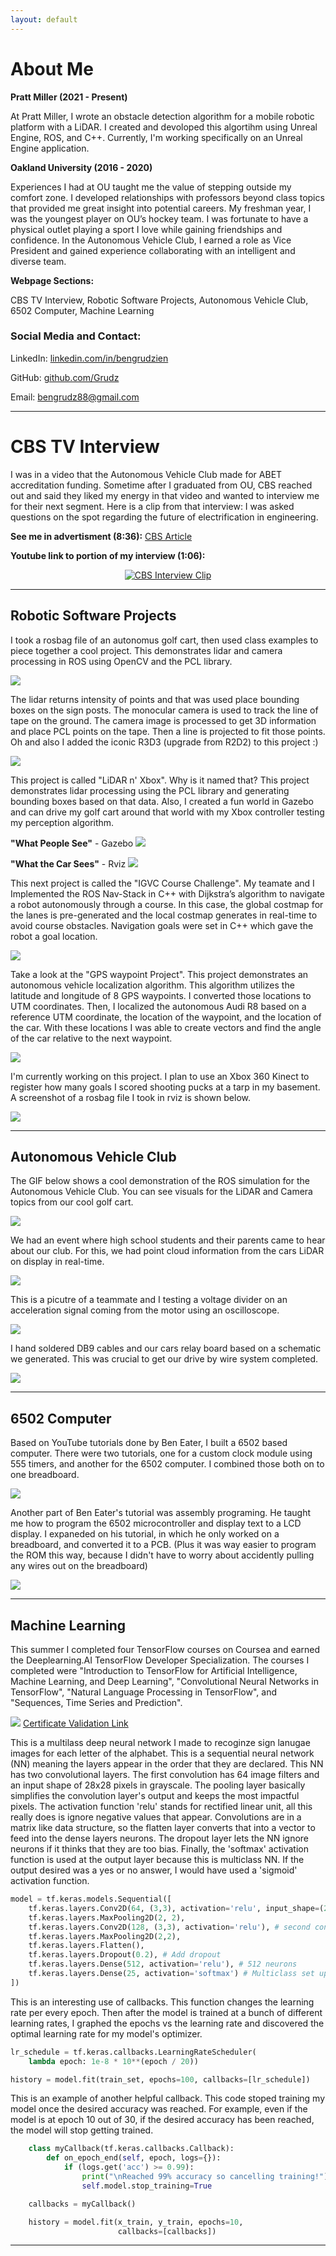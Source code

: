 ```yaml
---
layout: default
---
```


# About Me

**Pratt Miller (2021 - Present)**

At Pratt Miller, I wrote an obstacle detection algorithm for a mobile robotic platform with a LiDAR. I created and devoloped this algortihm using Unreal Engine, ROS, and C++. Currently, I'm working specifically on an Unreal Engine application. 

**Oakland University (2016 - 2020)**

Experiences I had at OU taught me the value of stepping outside my comfort zone. I developed relationships with professors beyond class topics that provided me great insight into potential careers. My freshman year, I was the youngest player on OU’s hockey team. I was fortunate to have a physical outlet playing a sport I love while gaining friendships and confidence. In the Autonomous Vehicle Club, I earned a role as Vice President and gained experience collaborating with an intelligent and diverse team. 

**Webpage Sections:**

CBS TV Interview, Robotic Software Projects, Autonomous Vehicle Club, 6502 Computer, Machine Learning

### Social Media and Contact:
LinkedIn: <a href="https://www.linkedin.com/in/bengrudzien/">linkedin.com/in/bengrudzien</a>

GitHub: <a href="https://github.com/Grudz">github.com/Grudz</a>

Email:
 bengrudz88@gmail.com
 
---

# CBS TV Interview

I was in a video that the Autonomous Vehicle Club made for ABET accreditation funding. Sometime after I graduated from OU, CBS reached out and said they liked my energy in that video and wanted to interview me for their next segment. Here is a clip from that interview: I was asked questions on the spot regarding the future of electrification in engineering.

**See me in advertisment (8:36):** [CBS Article](https://detroit.cbslocal.com/2021/10/31/michigan-matters-education-in-the-spotlight/)


**Youtube link to portion of my interview (1:06):**
<div align="center">
  <a href="https://www.youtube.com/watch?v=lR8xv3oGJfU"><img src="cbs.PNG" alt="CBS Interview Clip"></a>
</div>

---

## Robotic Software Projects

I took a rosbag file of an autonomus golf cart, then used class examples to piece together a cool project. This demonstrates lidar and camera processing in ROS using OpenCV and the PCL library. 

![](golfcart_bag.gif)

The lidar returns intensity of points and that was used place bounding boxes on the sign posts. The monocular camera is used to track the line of tape on the ground. The camera image is processed to get 3D information and place PCL points on the tape. Then a line is projected to fit those points. Oh and also I added the iconic R3D3 (upgrade from R2D2) to this project :)

![](golfcart_push.png)

This project is called "LiDAR n' Xbox". Why is it named that? This project demonstrates lidar processing using the PCL library and generating bounding boxes based on that data. Also, I created a fun world in Gazebo and can drive my golf cart around that world with my Xbox controller testing my perception algorithm.

**"What People See"** - Gazebo
![](gazebo_bbox.png)


**"What the Car Sees"** - Rviz
![](rviz3.png)

This next project is called the "IGVC Course Challenge". My teamate and I Implemented the ROS Nav-Stack in C++ with Dijkstra’s algorithm to navigate a robot autonomously through a course. In this case, the global costmap for the lanes is pre-generated and the local costmap generates in real-time to avoid course obstacles. Navigation goals were set in C++ which gave the robot a goal location.

![](igvc_course.gif)

Take a look at the "GPS waypoint Project". This project demonstrates an autonomous vehicle localization algorithm. This algorithm utilizes the latitude and longitude of 8 GPS waypoints. I converted those locations to UTM coordinates. Then, I localized the autonomous Audi R8 based on a reference UTM coordinate, the location of the waypoint, and the location of the car. With these locations I was able to create vectors and find the angle of the car relative to the next waypoint. 

![](audi_bot_gps_sim_2.gif)

I'm currently working on this project. I plan to use an Xbox 360 Kinect to register how many goals I scored shooting pucks at a tarp in my basement. A screenshot of a rosbag file I took in rviz is shown below.

![](hockey_shot.png)

---

## Autonomous Vehicle Club

The GIF below shows a cool demonstration of the ROS simulation for the Autonomous Vehicle Club. You can see visuals for the LiDAR and Camera topics from our cool golf cart.

![](gem_sim2.gif)

We had an event where high school students and their parents came to hear about our club. For this, we had point cloud information from the cars LiDAR on display in real-time.

![](point_cloud.gif)


This is a picutre of a teammate and I testing a voltage divider on an acceleration signal coming from the motor using an oscilloscope.

![](scope_vdivider.jpg)


I hand soldered DB9 cables and our cars relay board based on a schematic we generated. This was crucial to get our drive by wire system completed.

![](relay_board.jpg)

---

## 6502 Computer

Based on YouTube tutorials done by Ben Eater, I built a 6502 based computer. There were two tutorials, one for a custom clock module using 555 timers, and another for the 6502 computer. I combined those both on to one breadboard.

![](6502_breadboard.jpg)

Another part of Ben Eater's tutorial was assembly programing. He taught me how to program the 6502 microcontroller and display text to a LCD display. I expaneded on his tutorial, in which he only worked on a breadboard, and converted it to a PCB. (Plus it was way easier to program the ROM this way, because I didn't have to worry about accidently pulling any wires out on the breadboard)

![](6502_vid_2.gif)

---

## Machine Learning

This summer I completed four TensorFlow courses on Coursea and earned the Deeplearning.AI TensorFlow Developer Specialization. The courses I completed were "Introduction to TensorFlow for Artificial Intelligence, Machine Learning, and Deep Learning", "Convolutional Neural Networks in TensorFlow", "Natural Language Processing in TensorFlow", and "Sequences, Time Series and Prediction". 

![](tf_cert.png)
<a href="https://coursera.org/share/6afb226e61e1776eb9c04fb6f5fe602b">Certificate Validation Link</a>


This is a multilass deep neural network I made to recoginze sign lanugae images for each letter of the alphabet. This is a sequential neural network (NN) meaning the layers appear in the order that they are declared. This NN has two convolutional layers. The first convolution has 64 image filters and an input shape of 28x28 pixels in grayscale. The pooling layer basically simplifies the convolution layer's output and keeps the most impactful pixels. The activation function 'relu' stands for rectified linear unit, all this really does is ignore negative values that appear. Convolutions are in a matrix like data structure, so the flatten layer converts that into a vector to feed into the dense layers neurons. The dropout layer lets the NN ignore neurons if it thinks that they are too bias. Finally, the 'softmax' activation function is used at the output layer because this is multiclass NN. If the output desired was a yes or no answer, I would have used a 'sigmoid' activation function.

~~~python
model = tf.keras.models.Sequential([
    tf.keras.layers.Conv2D(64, (3,3), activation='relu', input_shape=(28, 28, 1)), # first convolution
    tf.keras.layers.MaxPooling2D(2, 2),
    tf.keras.layers.Conv2D(128, (3,3), activation='relu'), # second convolution
    tf.keras.layers.MaxPooling2D(2,2),
    tf.keras.layers.Flatten(),
    tf.keras.layers.Dropout(0.2), # Add dropout
    tf.keras.layers.Dense(512, activation='relu'), # 512 neurons
    tf.keras.layers.Dense(25, activation='softmax') # Multiclass set up   
])
~~~


This is an interesting use of callbacks. This function changes the learning rate per every epoch. Then after the model is trained at a bunch of different learning rates, I graphed the epochs vs the learning rate and discovered the optimal learning rate for my model's optimizer.

~~~python
lr_schedule = tf.keras.callbacks.LearningRateScheduler(
    lambda epoch: 1e-8 * 10**(epoch / 20))
~~~

~~~python
history = model.fit(train_set, epochs=100, callbacks=[lr_schedule])
~~~


This is an example of another helpful callback. This code stoped training my model once the desired accuracy was reached. For example, even if the model is at epoch 10 out of 30, if the desired accuracy has been reached, the model will stop getting trained.

~~~python
    class myCallback(tf.keras.callbacks.Callback):
        def on_epoch_end(self, epoch, logs={}):
            if (logs.get('acc') >= 0.99):
                print("\nReached 99% accuracy so cancelling training!")
                self.model.stop_training=True

    callbacks = myCallback()
~~~

~~~python
    history = model.fit(x_train, y_train, epochs=10, 
                        callbacks=[callbacks])
~~~

---

